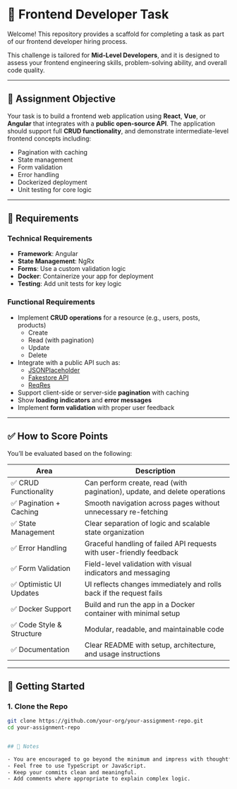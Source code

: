# 🧪 Frontend Developer Task

Welcome! This repository provides a scaffold for completing a task as part of our frontend developer hiring process.

This challenge is tailored for **Mid-Level Developers**, and it is designed to assess your frontend engineering skills, problem-solving ability, and overall code quality.

---

## 🎯 Assignment Objective

Your task is to build a frontend web application using **React**, **Vue**, or **Angular** that integrates with a **public open-source API**. The application should support full **CRUD functionality**, and demonstrate intermediate-level frontend concepts including:

- Pagination with caching
- State management
- Form validation
- Error handling
- Dockerized deployment
- Unit testing for core logic

---

## 🧱 Requirements

### Technical Requirements
- **Framework**: Angular
- **State Management**: NgRx
- **Forms**: Use a custom validation logic
- **Docker**: Containerize your app for deployment
- **Testing**: Add unit tests for key logic

### Functional Requirements
- Implement **CRUD operations** for a resource (e.g., users, posts, products)
  - Create
  - Read (with pagination)
  - Update
  - Delete
- Integrate with a public API such as:
  - [JSONPlaceholder](https://jsonplaceholder.typicode.com/)
  - [Fakestore API](https://fakestoreapi.com/)
  - [ReqRes](https://reqres.in/)
- Support client-side or server-side **pagination** with caching
- Show **loading indicators** and **error messages**
- Implement **form validation** with proper user feedback

---

## ✅ How to Score Points

You’ll be evaluated based on the following:

| Area                        | Description                                                                 |
|-----------------------------|-----------------------------------------------------------------------------|
| ✅ CRUD Functionality       | Can perform create, read (with pagination), update, and delete operations   |
| ✅ Pagination + Caching     | Smooth navigation across pages without unnecessary re-fetching              |
| ✅ State Management         | Clear separation of logic and scalable state organization                   |
| ✅ Error Handling           | Graceful handling of failed API requests with user-friendly feedback        |
| ✅ Form Validation          | Field-level validation with visual indicators and messaging                 |
| ✅ Optimistic UI Updates    | UI reflects changes immediately and rolls back if the request fails         |
| ✅ Docker Support           | Build and run the app in a Docker container with minimal setup              |
| ✅ Code Style & Structure   | Modular, readable, and maintainable code                                    |
| ✅ Documentation            | Clear README with setup, architecture, and usage instructions               |

---

## 🚀 Getting Started

### 1. Clone the Repo

```bash
git clone https://github.com/your-org/your-assignment-repo.git
cd your-assignment-repo


## 🧠 Notes

- You are encouraged to go beyond the minimum and impress with thoughtful UX and engineering.
- Feel free to use TypeScript or JavaScript.
- Keep your commits clean and meaningful.
- Add comments where appropriate to explain complex logic.
